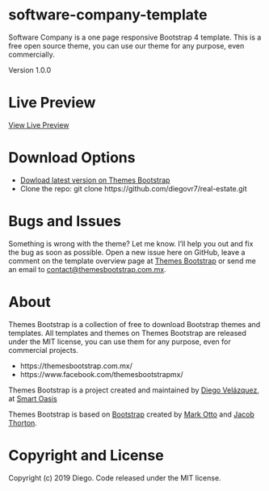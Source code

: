 # software-company-template
<p>Software Company is a one page responsive Bootstrap 4 template. This is a free open source theme, you can use our theme for any purpose, even commercially.</p>

Version 1.0.0

# Live Preview
<a href="https://themesbootstrap.com.mx/templates/software-company-template/index.html">View Live Preview</a>

# Download Options
<ul>
  <li><a href="https://themesbootstrap.com.mx/templates/real-estate-template/index.html">Dowload latest version on Themes Bootstrap</a></li>
  <li>Clone the repo: git clone https://github.com/diegovr7/real-estate.git</li>
 </ul>
 
 # Bugs and Issues
Something is wrong with the theme? Let me know. I’ll help you out and fix the bug as soon as possible. Open a new issue here on GitHub, leave a comment on the template overview page at <a href="https://themesbootstrap.com.mx/templates/software-company-template.html">Themes Bootstrap</a> or send me an email to <a href="contact@themesbootstrap.com.mx">contact@themesbootstrap.com.mx</a>.

# About
Themes Bootstrap is a collection of free to download Bootstrap themes and templates. All templates and themes on Themes Bootstrap are released under the MIT license, you can use them for any purpose, even for commercial projects.

<ul>
  <li>https://themesbootstrap.com.mx/</li>
  <li>https://www.facebook.com/themesbootstrapmx/</li>
 </ul>
 
<p>Themes Bootstrap is a project created and maintained by <a href="http://templune.com/">Diego Velázquez</a>, at <a href="https://smartoasis.mx/">Smart Oasis</a></p>

<p>Themes Bootstrap is based on <a href="https://getbootstrap.com/">Bootstrap</a> created by <a href="https://twitter.com/mdo">Mark Otto</a> and <a href="https://twitter.com/fat">Jacob Thorton</a>.</p>

# Copyright and License
Copyright (c) 2019 Diego. Code released under the MIT license.
